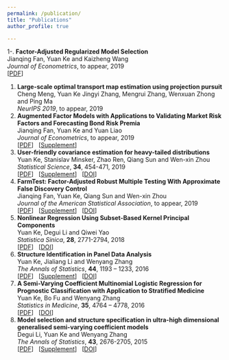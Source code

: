 ```yaml
---
permalink: /publication/
title: "Publications"
author_profile: true

---
```

1-. **Factor-Adjusted Regularized Model Selection**    
   Jianqing Fan, Yuan Ke and Kaizheng Wang      
   *Journal of Econometrics*, to appear, 2019       
   [[PDF](http://yuan-ke.github.io/files/FARMselect.pdf)]
1. **Large-scale optimal transport map estimation using projection pursuit**    
   Cheng Meng, Yuan Ke Jingyi Zhang, Mengrui Zhang, Wenxuan Zhong and Ping Ma      
   *NeurIPS 2019*, to appear, 2019
1. **Augmented Factor Models with Applications to Validating Market Risk Factors and Forecasting Bond Risk Premia**    
   Jianqing Fan, Yuan Ke and Yuan Liao      
   *Journal of Econometrics*, to appear, 2019       
   [[PDF](http://yuan-ke.github.io/files/FanKeLiao_19.pdf)] &nbsp;  [[Supplement](http://yuan-ke.github.io/files/FanKeLiao_19_supp.pdf)]       
1. **User-friendly covariance estimation for heavy-tailed distributions**    
   Yuan Ke, Stanislav Minsker, Zhao Ren, Qiang Sun and Wen-xin Zhou      
   *Statistical Science*, **34**, 454-471, 2019       
   [[PDF](http://yuan-ke.github.io/files/RobustCov.pdf)] &nbsp;  [[Supplement](http://yuan-ke.github.io/files/RobustCov_supp.pdf)]   &nbsp; [[DOI](http://dx.doi.org/10.1214/19-STS711)]    
1. **FarmTest: Factor-Adjusted Robust Multiple Testing With Approximate False Discovery Control**    
   Jianqing Fan, Yuan Ke, Qiang Sun and Wen-xin Zhou      
   *Journal of the American Statistical Association*, to appear, 2019       
   [[PDF](http://yuan-ke.github.io/files/FarmTest.pdf)] &nbsp;  [[Supplement](http://yuan-ke.github.io/files/FarmTest_supp.pdf)]  &nbsp; [[DOI](https://doi.org/10.1080/01621459.2018.1527700)]     
1. **Nonlinear Regression Using Subset-Based Kernel Principal Components**    
   Yuan Ke, Degui Li and Qiwei Yao      
   *Statistica Sinica*, **28**, 2771-2794, 2018        
   [[PDF](http://yuan-ke.github.io/files/KeLiYao_16.pdf)] &nbsp;  [[DOI](http://www3.stat.sinica.edu.tw/statistica/J28N5/J28N528/J28N528.html)]
1. **Structure Identification in Panel Data Analysis**    
   Yuan Ke, Jialiang Li and Wenyang Zhang      
   *The Annals of Statistics*, **44**, 1193 – 1233, 2016       
   [[PDF](http://yuan-ke.github.io/files/KeLiZhang_16.pdf)] &nbsp;  [[Supplement](http://yuan-ke.github.io/files/KeLiZhang_16_supp.pdf)]  &nbsp; [[DOI](https://onlinelibrary.wiley.com/doi/abs/10.1002/sim.7034)]      
1. **A Semi-Varying Coefficient Multinomial Logistic Regression for Prognostic Classification with Application to Stratified Medicine**    
   Yuan Ke, Bo Fu and Wenyang Zhang      
   *Statistics in Medicine*, **35**, 4764 – 4778, 2016       
   [[PDF](http://yuan-ke.github.io/files/KeFuZhang_16.pdf)] &nbsp;   [[DOI](https://projecteuclid.org/euclid.aos/1460381691)]
1. **Model selection and structure specification in ultra-high dimensional generalised semi-varying coefficient models**      
    Degui Li, Yuan Ke and Wenyang Zhang        
    *The Annals of Statistics*, **43**, 2676-2705, 2015    
    [[PDF](http://yuan-ke.github.io/files/LiKeZhang_15.pdf)] &nbsp;  [[Supplement](http://yuan-ke.github.io/files/LiKeZhang_15_supp.pdf)]  &nbsp; [[DOI](https://projecteuclid.org/euclid.aos/1444222089)]
